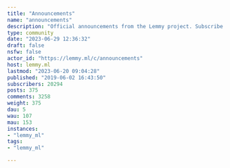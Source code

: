 ```yaml
---
title: "Announcements" 
name: "announcements"
description: "Official announcements from the Lemmy project. Subscribe to this community or add it to your RSS reader in order to be notified about new releases and important updates.You can also find major news on [join-lemmy.org](https://join-lemmy.org/news)"
type: community
date: "2023-06-29 12:36:32"
draft: false
nsfw: false
actor_id: "https://lemmy.ml/c/announcements"
host: lemmy.ml
lastmod: "2023-06-20 09:04:28"
published: "2019-06-02 16:43:50"
subscribers: 20294
posts: 375
comments: 3258
weight: 375
dau: 5
wau: 107
mau: 153
instances:
- "lemmy_ml"
tags: 
- "lemmy_ml"

---
```

